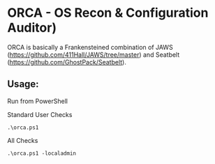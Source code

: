 # ORCA - OS Recon & Configuration Auditor)
ORCA is basically a Frankensteined combination of JAWS (https://github.com/411Hall/JAWS/tree/master) and Seatbelt (https://github.com/GhostPack/Seatbelt). 
## Usage:
Run from PowerShell

Standard User Checks
```
.\orca.ps1
```
All Checks
```
.\orca.ps1 -localadmin
```


